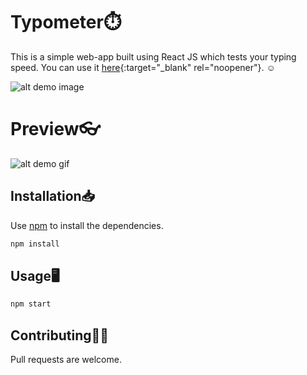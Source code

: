 # Typometer⏱️

This is a simple web-app built using React JS which tests your typing speed.
You can use it [here](https://anurag-pratik.github.io/typometer/){:target="_blank" rel="noopener"}. :relaxed:

![alt demo image](https://i.ibb.co/TrbjmfP/typometer.jpg)

# Preview👓

![alt demo gif](https://media1.giphy.com/media/vULc46IiDMnf2TlOJL/giphy.gif)



## Installation📥

Use [npm](https://www.npmjs.com/) to install the dependencies.

```bash
npm install
```

## Usage🖥️

```bash
npm start
```

## Contributing🤝🏻
Pull requests are welcome.

